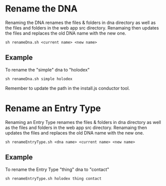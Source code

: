 # Rename the DNA
Renaming the DNA renames the files & folders in dna directory as well as the files and folders in the web app src directory. Renamaing then updates the files and replaces the old DNA name with the new one.

```
sh renameDna.sh <current name> <new name>
```
## Example
To rename the "simple" dna to "holodex"
```
sh renameDna.sh simple holodex
```

Remember to update the path in the install.js conductor tool.

# Rename an Entry Type
Renaming an Entry Type renames the files & folders in dna directory as well as the files and folders in the web app src directory. Renamaing then updates the files and replaces the old DNA name with the new one.

```
sh renameEntryType.sh <dna name> <current name> <new name>
```
## Example
To rename the Entry Type "thing" dna to "contact"
```
sh renameEntryType.sh holodex thing contact
```